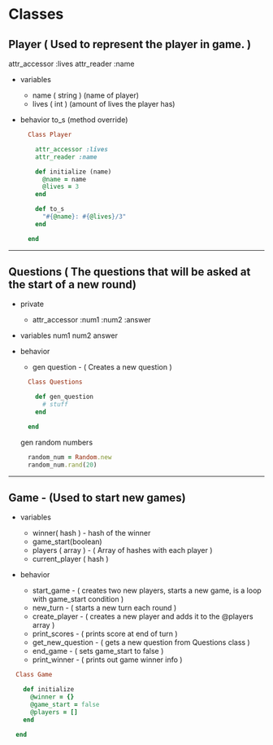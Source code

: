 # Classes

## Player ( Used to represent the player in game. )

attr_accessor :lives
attr_reader :name

- variables

  - name ( string ) (name of player)
  - lives ( int ) (amount of lives the player has)

- behavior
  to_s (method override)

  ```Ruby
    Class Player

      attr_accessor :lives
      attr_reader :name

      def initialize (name)
        @name = name
        @lives = 3
      end

      def to_s
        "#{@name}: #{@lives}/3"
      end

    end
  ```

---

## Questions ( The questions that will be asked at the start of a new round)

- private

  - attr_accessor :num1 :num2 :answer

- variables
  num1
  num2
  answer

- behavior

  - gen question - ( Creates a new question )

  ```Ruby
    Class Questions

      def gen_question
        # stuff
      end

    end
  ```

  gen random numbers

  ```Ruby
    random_num = Random.new
    random_num.rand(20)
  ```

---

## Game - (Used to start new games)

- variables

  - winner( hash ) - hash of the winner
  - game_start(boolean)
  - players ( array ) - ( Array of hashes with each player )
  - current_player ( hash )

- behavior

  - start_game - ( creates two new players, starts a new game, is a loop with game_start condition )
  - new_turn - ( starts a new turn each round )
  - create_player - ( creates a new player and adds it to the @players array )
  - print_scores - ( prints score at end of turn )
  - get_new_question - ( gets a new question from Questions class )
  - end_game - ( sets game_start to false )
  - print_winner - ( prints out game winner info )

```Ruby
  Class Game

    def initialize
      @winner = {}
      @game_start = false
      @players = []
    end

  end
```
